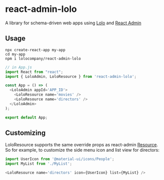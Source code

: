 # react-admin-lolo
A library for schema-driven web apps using [Lolo](https://lolo.company) and [React Admin](https://github.com/marmelab/react-admin)

## Usage
````
npx create-react-app my-app
cd my-app
npm i lolocompany/react-admin-lolo
````

````javascript
// in App.js
import React from "react";
import { LoloAdmin, LoloResource } from 'react-admin-lolo';

const App = () => (
  <LoloAdmin appId='APP_ID'>
    <LoloResource name='movies' />
    <LoloResource name='directors' />
  </LoloAdmin>
);

export default App;
````

## Customizing

LoloResource supports the same override props as react-admin [Resource](https://marmelab.com/react-admin/Resource.html#the-resource-component). So for example, to customize the side menu icon and list view for directors:

````javascript
import UserIcon from '@material-ui/icons/People';
import MyList from './MyList';

<LoloResource name='directors' icon={UserIcon} list={MyList} />
````
